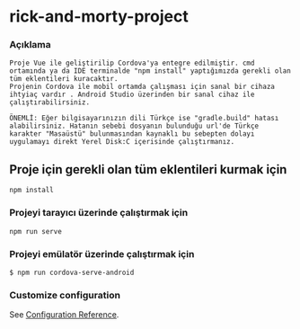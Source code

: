 # rick-and-morty-project

### Açıklama
```
Proje Vue ile geliştirilip Cordova'ya entegre edilmiştir. cmd ortamında ya da IDE terminalde "npm install" yaptığımızda gerekli olan tüm eklentileri kuracaktır.
Projenin Cordova ile mobil ortamda çalışması için sanal bir cihaza ihtyiaç vardır . Android Studio üzerinden bir sanal cihaz ile çalıştırabilirsiniz.

ÖNEMLİ: Eğer bilgisayarınızın dili Türkçe ise "gradle.build" hatası alabilirsiniz. Hatanın sebebi dosyanın bulunduğu url'de Türkçe karakter "Masaüstü" bulunmasından kaynaklı bu sebepten dolayı uygulamayı direkt Yerel Disk:C içerisinde çalıştırmanız.
```

## Proje için gerekli olan tüm eklentileri kurmak için
```
npm install
```

### Projeyi tarayıcı üzerinde çalıştırmak için
```
npm run serve
```
### Projeyi emülatör üzerinde çalıştırmak için
```
$ npm run cordova-serve-android 
```

### Customize configuration
See [Configuration Reference](https://cli.vuejs.org/config/).
